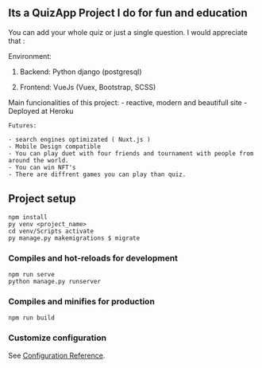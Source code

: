 ## Its a QuizApp Project I do for fun and education

You can add your whole quiz or just a single question. I would appreciate that :

Environment:
1. Backend:  Python django (postgresql)


2. Frontend: VueJs (Vuex, Bootstrap, SCSS)

Main funcionalities of this project:
    - reactive, modern and beautifull site
    - Deployed at Heroku

    Futures:

    - search engines optimizated ( Nuxt.js )
    - Mobile Design compatible
    - You can play duet with four friends and tournament with people from around the world.
    - You can win NFT's
    - There are diffrent games you can play than quiz.







## Project setup

```
npm install
py venv <project_name>
cd venv/Scripts activate
py manage.py makemigrations $ migrate
```

### Compiles and hot-reloads for development
```
npm run serve
python manage.py runserver
```

### Compiles and minifies for production
```
npm run build
```

### Customize configuration
See [Configuration Reference](https://cli.vuejs.org/config/).
